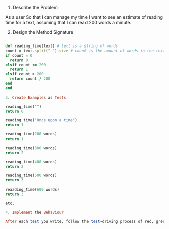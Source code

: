 1. Describe the Problem

As a user
So that I can manage my time
I want to see an estimate of reading time for a text, assuming
that I can read 200 words a minute.

2. Design the Method Signature



```ruby

def reading_time(text) # text is a string of words
count = text.split(" ").size # count is the amount of words in the text
if count = 0
  return 0
elsif count <= 200
  return 1
elsif count > 200
  return count / 200
end
end

3. Create Examples as Tests

reading_time("")
return 0

reading time("Once upon a time")
return 1

reading time(200 words)
return 1

reading_time(300 words)
return 2

reading_time(400 words)
return 2

reading_time(500 words)
return 3

reaading_time(600 words)
return 3

etc.

4. Implement the Behaviour

After each test you write, follow the test-driving process of red, green, refactor to implement the behaviour.